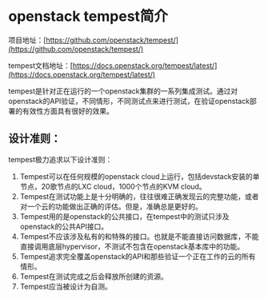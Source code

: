 # openstack tempest简介 #

项目地址：[https://github.com/openstack/tempest/](https://github.com/openstack/tempest/)

tempest文档地址：[https://docs.openstack.org/tempest/latest/](https://docs.openstack.org/tempest/latest/)


tempest是针对正在运行的一个openstack集群的一系列集成测试。通过对openstack的API验证，不同情形，不同测试点来进行测试，在验证openstack部署的有效性方面具有很好的效果。

## 设计准则： ##
tempest极力追求以下设计准则：



1. Tempest可以在任何规模的openstack cloud上运行，包括devstack安装的单节点，20歌节点的LXC cloud，1000个节点的KVM cloud。
2. Tempest在测试功能上是十分明确的，往往很难正确发现云的完整功能，或者对一个云的功能做出正确的评估。但是，准确总是更好的。
3. Tempest用的是openstack的公共接口，在tempest中的测试只涉及openstack的公共API接口。
4. Tempest不应该涉及私有的和特殊的接口。也就是不能直接访问数据库，不能直接调用底层hypervisor，不测试不包含在openstack基本库中的功能。
5. Tempest追求完全覆盖openstack的API和那些验证一个正在工作的云的所有情形。
6. Tempest在测试完成之后会释放所创建的资源。
7. Tempest应当被设计为自测。
